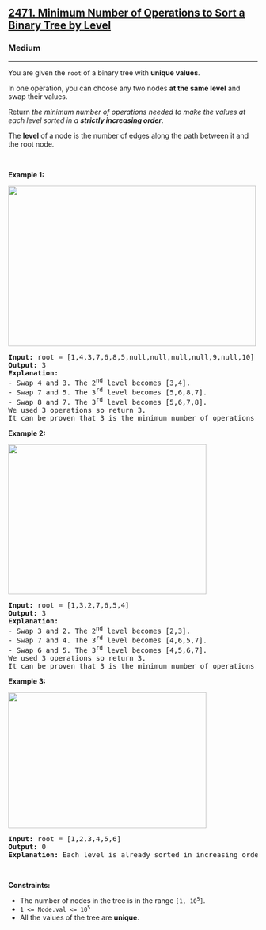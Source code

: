 <h2><a href="https://leetcode.com/problems/minimum-number-of-operations-to-sort-a-binary-tree-by-level/?envType=company&envId=google&favoriteSlug=google-all">2471. Minimum Number of Operations to Sort a Binary Tree by Level</a></h2><h3>Medium</h3><hr><p>You are given the <code>root</code> of a binary tree with <strong>unique values</strong>.</p>

<p>In one operation, you can choose any two nodes <strong>at the same level</strong> and swap their values.</p>

<p>Return <em>the minimum number of operations needed to make the values at each level sorted in a <strong>strictly increasing order</strong></em>.</p>

<p>The <strong>level</strong> of a node is the number of edges along the path between it and the root node<em>.</em></p>

<p>&nbsp;</p>
<p><strong class="example">Example 1:</strong></p>
<img src="https://assets.leetcode.com/uploads/2022/09/18/image-20220918174006-2.png" style="width: 500px; height: 324px;" />
<pre>
<strong>Input:</strong> root = [1,4,3,7,6,8,5,null,null,null,null,9,null,10]
<strong>Output:</strong> 3
<strong>Explanation:</strong>
- Swap 4 and 3. The 2<sup>nd</sup> level becomes [3,4].
- Swap 7 and 5. The 3<sup>rd</sup> level becomes [5,6,8,7].
- Swap 8 and 7. The 3<sup>rd</sup> level becomes [5,6,7,8].
We used 3 operations so return 3.
It can be proven that 3 is the minimum number of operations needed.
</pre>

<p><strong class="example">Example 2:</strong></p>
<img src="https://assets.leetcode.com/uploads/2022/09/18/image-20220918174026-3.png" style="width: 400px; height: 303px;" />
<pre>
<strong>Input:</strong> root = [1,3,2,7,6,5,4]
<strong>Output:</strong> 3
<strong>Explanation:</strong>
- Swap 3 and 2. The 2<sup>nd</sup> level becomes [2,3].
- Swap 7 and 4. The 3<sup>rd</sup> level becomes [4,6,5,7].
- Swap 6 and 5. The 3<sup>rd</sup> level becomes [4,5,6,7].
We used 3 operations so return 3.
It can be proven that 3 is the minimum number of operations needed.
</pre>

<p><strong class="example">Example 3:</strong></p>
<img src="https://assets.leetcode.com/uploads/2022/09/18/image-20220918174052-4.png" style="width: 400px; height: 274px;" />
<pre>
<strong>Input:</strong> root = [1,2,3,4,5,6]
<strong>Output:</strong> 0
<strong>Explanation:</strong> Each level is already sorted in increasing order so return 0.
</pre>

<p>&nbsp;</p>
<p><strong>Constraints:</strong></p>

<ul>
	<li>The number of nodes in the tree is in the range <code>[1, 10<sup>5</sup>]</code>.</li>
	<li><code>1 &lt;= Node.val &lt;= 10<sup>5</sup></code></li>
	<li>All the values of the tree are <strong>unique</strong>.</li>
</ul>
